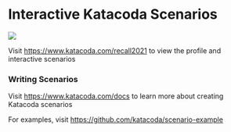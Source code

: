# Interactive Katacoda Scenarios

[![](http://shields.katacoda.com/katacoda/recall2021/count.svg)](https://www.katacoda.com/recall2021 "Get your profile on Katacoda.com")

Visit https://www.katacoda.com/recall2021 to view the profile and interactive scenarios

### Writing Scenarios
Visit https://www.katacoda.com/docs to learn more about creating Katacoda scenarios

For examples, visit https://github.com/katacoda/scenario-example
